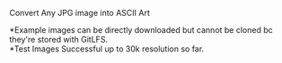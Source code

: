 Convert Any JPG image into ASCII Art

*Example images can be directly downloaded but cannot be cloned bc they're stored with GitLFS.\
*Test Images Successful up to 30k resolution so far.
